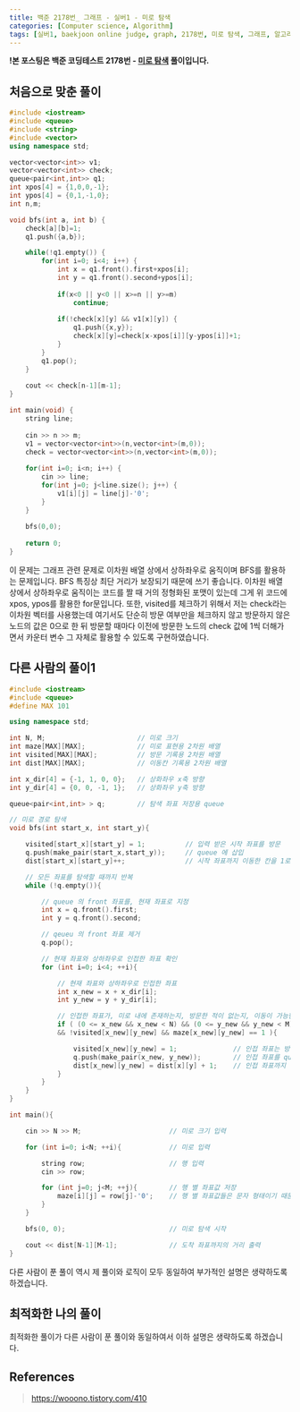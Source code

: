```yaml
---
title: 백준 2178번_ 그래프 - 실버1 - 미로 탐색
categories: [Computer science, Algorithm]
tags: [실버1, baekjoon online judge, graph, 2178번, 미로 탐색, 그래프, 알고리즘, 코딩 테스트, 백준]
---
```


**!본 포스팅은 백준 코딩테스트 2178번 - [미로 탐색](https://www.acmicpc.net/problem/2178) 풀이입니다.**

## 처음으로 맞춘 풀이
``` cpp
#include <iostream>
#include <queue>
#include <string>
#include <vector>
using namespace std;

vector<vector<int>> v1;
vector<vector<int>> check;
queue<pair<int,int>> q1;
int xpos[4] = {1,0,0,-1};
int ypos[4] = {0,1,-1,0};
int n,m;

void bfs(int a, int b) {
    check[a][b]=1;
    q1.push({a,b});

    while(!q1.empty()) {
        for(int i=0; i<4; i++) {
            int x = q1.front().first+xpos[i];
            int y = q1.front().second+ypos[i];
            
            if(x<0 || y<0 || x>=n || y>=m)
                continue;
            
            if(!check[x][y] && v1[x][y]) {
                q1.push({x,y});
                check[x][y]=check[x-xpos[i]][y-ypos[i]]+1;
            }
        }
        q1.pop();
    }
    
    cout << check[n-1][m-1];
}

int main(void) {
    string line;
    
    cin >> n >> m;
    v1 = vector<vector<int>>(n,vector<int>(m,0));
    check = vector<vector<int>>(n,vector<int>(m,0));
    
    for(int i=0; i<n; i++) {
        cin >> line;
        for(int j=0; j<line.size(); j++) {
            v1[i][j] = line[j]-'0';
        }
    }
    
    bfs(0,0);
    
    return 0;
}
```

이 문제는 그래프 관련 문제로 이차원 배열 상에서 상하좌우로 움직이며 BFS를 활용하는 문제입니다. BFS 특징상 최단 거리가 보장되기 때문에 쓰기 좋습니다. 이차원 배열 상에서 상하좌우로 움직이는 코드를 짤 때 거의 정형화된 포맷이 있는데 그게 위 코드에 xpos, ypos를 활용한 for문입니다. 또한, visited를 체크하기 위해서 저는 check라는 이차원 벡터를 사용했는데 여기서도 단순히 방문 여부만을 체크하지 않고 방문하지 않은 노드의 값은 0으로 한 뒤 방문할 때마다 이전에 방문한 노드의 check 값에 1씩 더해가면서 카운터 변수 그 자체로 활용할 수 있도록 구현하였습니다. 


## 다른 사람의 풀이1
``` cpp
#include <iostream>
#include <queue>
#define MAX 101

using namespace std;

int N, M;                       // 미로 크기
int maze[MAX][MAX];             // 미로 표현용 2차원 배열
int visited[MAX][MAX];          // 방문 기록용 2차원 배열
int dist[MAX][MAX];             // 이동칸 기록용 2차원 배열

int x_dir[4] = {-1, 1, 0, 0};   // 상화좌우 x축 방향
int y_dir[4] = {0, 0, -1, 1};   // 상화좌우 y축 방향

queue<pair<int,int> > q;        // 탐색 좌표 저장용 queue

// 미로 경로 탐색
void bfs(int start_x, int start_y){         

    visited[start_x][start_y] = 1;          // 입력 받은 시작 좌표를 방문
    q.push(make_pair(start_x,start_y));     // queue 에 삽입
    dist[start_x][start_y]++;               // 시작 좌표까지 이동한 칸을 1로 지정

    // 모든 좌표를 탐색할 때까지 반복
    while (!q.empty()){

        // queue 의 front 좌표를, 현재 좌표로 지정
        int x = q.front().first;
        int y = q.front().second;

        // qeueu 의 front 좌표 제거
        q.pop();

        // 현재 좌표와 상하좌우로 인접한 좌표 확인
        for (int i=0; i<4; ++i){

            // 현재 좌표와 상하좌우로 인접한 좌표
            int x_new = x + x_dir[i];
            int y_new = y + y_dir[i];

            // 인접한 좌표가, 미로 내에 존재하는지, 방문한 적이 없는지, 이동이 가능한지 확인
            if ( (0 <= x_new && x_new < N) && (0 <= y_new && y_new < M) 
            && !visited[x_new][y_new] && maze[x_new][y_new] == 1 ){

                visited[x_new][y_new] = 1;              // 인접 좌표는 방문한 것으로 저장
                q.push(make_pair(x_new, y_new));        // 인접 좌표를 queue 에 삽입
                dist[x_new][y_new] = dist[x][y] + 1;    // 인접 좌표까지 이동한 거리 저장
            }
        }
    }
}

int main(){

    cin >> N >> M;                      // 미로 크기 입력

    for (int i=0; i<N; ++i){            // 미로 입력

        string row;                     // 행 입력
        cin >> row;

        for (int j=0; j<M; ++j){        // 행 별 좌표값 저장
            maze[i][j] = row[j]-'0';    // 행 별 좌표값들은 문자 형태이기 때문에, 숫자로 변환
        }
    }

    bfs(0, 0);                          // 미로 탐색 시작

    cout << dist[N-1][M-1];             // 도착 좌표까지의 거리 출력
}
```
다른 사람이 푼 풀이 역시 제 풀이와 로직이 모두 동일하여 부가적인 설명은 생략하도록 하겠습니다. 

## 최적화한 나의 풀이
최적화한 풀이가 다른 사람이 푼 풀이와 동일하여서 이하 설명은 생략하도록 하겠습니다.

## References
> https://wooono.tistory.com/410   
